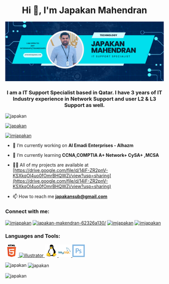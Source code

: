 <h1 align="center">Hi 👋, I'm Japakan Mahendran</h1>

<div align"center"> <img src="https://github.com/Japakan/Japakan/blob/5ac282a6a8d68652fedbedafed127a49f2c9d4b3/Banner.png"> <div>

<h3 align="center"> I am a IT Support Specialist based in Qatar. I have 3 years of IT Industry experience in Network Support and user L2 & L3 Support as well.</h3>

<p align="left"> <img src="https://komarev.com/ghpvc/?username=japakan&label=Profile%20views&color=0e75b6&style=flat" alt="japakan" /> </p>

<p align="left"> <a href="https://github.com/ryo-ma/github-profile-trophy"><img src="https://github-profile-trophy.vercel.app/?username=japakan" alt="japakan" /></a> </p>

<p align="left"> <a href="https://twitter.com/imjapakan" target="blank"><img src="https://img.shields.io/twitter/follow/imjapakan?logo=twitter&style=for-the-badge" alt="imjapakan" /></a> </p>

- 🔭 I’m currently working on **Al Emadi Enterprises - Alhazm**

- 🌱 I’m currently learning **CCNA,COMPTIA A+ Network+ CySA+ ,MCSA**

- 👨‍💻 All of my projects are available at [https://drive.google.com/file/d/14iF-ZR2pnV-KSXkqOl4uo0fOmrBHQWZj/view?usp=sharing](https://drive.google.com/file/d/14iF-ZR2pnV-KSXkqOl4uo0fOmrBHQWZj/view?usp=sharing)

- 📫 How to reach me **japakansub@gmail.com**

<h3 align="left">Connect with me:</h3>
<p align="left">
<a href="https://twitter.com/imjapakan" target="blank"><img align="center" src="https://raw.githubusercontent.com/rahuldkjain/github-profile-readme-generator/master/src/images/icons/Social/twitter.svg" alt="imjapakan" height="30" width="40" /></a>
<a href="https://linkedin.com/in/japakan-makendran-62326a130/" target="blank"><img align="center" src="https://raw.githubusercontent.com/rahuldkjain/github-profile-readme-generator/master/src/images/icons/Social/linked-in-alt.svg" alt="japakan-makendran-62326a130/" height="30" width="40" /></a>
<a href="https://fb.com/imjapakan" target="blank"><img align="center" src="https://raw.githubusercontent.com/rahuldkjain/github-profile-readme-generator/master/src/images/icons/Social/facebook.svg" alt="imjapakan" height="30" width="40" /></a>
<a href="https://instagram.com/imjapakan" target="blank"><img align="center" src="https://raw.githubusercontent.com/rahuldkjain/github-profile-readme-generator/master/src/images/icons/Social/instagram.svg" alt="imjapakan" height="30" width="40" /></a>
</p>

<h3 align="left">Languages and Tools:</h3>
<p align="left"> <a href="https://www.w3.org/html/" target="_blank" rel="noreferrer"> <img src="https://raw.githubusercontent.com/devicons/devicon/master/icons/html5/html5-original-wordmark.svg" alt="html5" width="40" height="40"/> </a> <a href="https://www.adobe.com/in/products/illustrator.html" target="_blank" rel="noreferrer"> <img src="https://www.vectorlogo.zone/logos/adobe_illustrator/adobe_illustrator-icon.svg" alt="illustrator" width="40" height="40"/> </a> <a href="https://www.linux.org/" target="_blank" rel="noreferrer"> <img src="https://raw.githubusercontent.com/devicons/devicon/master/icons/linux/linux-original.svg" alt="linux" width="40" height="40"/> </a> <a href="https://www.mysql.com/" target="_blank" rel="noreferrer"> <img src="https://raw.githubusercontent.com/devicons/devicon/master/icons/mysql/mysql-original-wordmark.svg" alt="mysql" width="40" height="40"/> </a> <a href="https://www.photoshop.com/en" target="_blank" rel="noreferrer"> <img src="https://raw.githubusercontent.com/devicons/devicon/master/icons/photoshop/photoshop-line.svg" alt="photoshop" width="40" height="40"/> </a> </p>

<p><img align="left" src="https://github-readme-stats.vercel.app/api/top-langs?username=japakan&show_icons=true&locale=en&layout=compact" alt="japakan" /></p>

<p>&nbsp;<img align="center" src="https://github-readme-stats.vercel.app/api?username=japakan&show_icons=true&locale=en" alt="japakan" /></p>

<p><img align="center" src="https://github-readme-streak-stats.herokuapp.com/?user=japakan&" alt="japakan" /></p>

